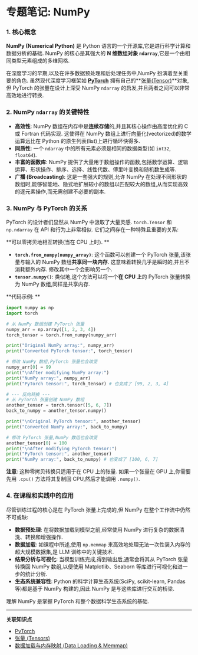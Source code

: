 # 专题笔记: NumPy

### 1. 核心概念

**NumPy (Numerical Python)** 是 Python 语言的一个开源库,它是进行科学计算和数据分析的基础. NumPy 的核心是其强大的 **N 维数组对象 `ndarray`**,它是一个由相同类型元素组成的多维网格. 

在深度学习的早期,以及在许多数据预处理和后处理任务中,NumPy 扮演着至关重要的角色. 虽然现代深度学习框架如 **[PyTorch](./Lecture2-PyTorch.md)** 拥有自己的**[张量(Tensor)](./Lecture2-Tensors.md)**对象,但 PyTorch 的张量在设计上深受 NumPy `ndarray` 的启发,并且两者之间可以非常高效地进行转换. 

### 2. NumPy `ndarray` 的关键特性

*   **高效性**: NumPy 数组在内存中是**连续存储**的,并且其核心操作由高度优化的 C 或 Fortran 代码实现. 这使得在 NumPy 数组上进行向量化(vectorized)的数学运算远比在 Python 的原生列表(list)上进行循环快得多. 
*   **同质性**: 一个 `ndarray` 中的所有元素必须是相同的数据类型(如 `int32`, `float64`). 
*   **丰富的函数库**: NumPy 提供了大量用于数组操作的函数,包括数学运算、逻辑运算、形状操作、排序、选择、线性代数、傅里叶变换和随机数生成等. 
*   **广播 (Broadcasting)**: 这是一套强大的规则,允许 NumPy 在处理不同形状的数组时,能够智能地、隐式地扩展较小的数组以匹配较大的数组,从而实现高效的逐元素操作,而无需创建不必要的副本. 

### 3. NumPy 与 PyTorch 的关系

PyTorch 的设计者们显然从 NumPy 中汲取了大量灵感. `torch.Tensor` 和 `np.ndarray` 在 API 和行为上非常相似. 它们之间存在一种特殊且重要的关系: 

**可以零拷贝地相互转换(当在 CPU 上时). **

*   **`torch.from_numpy(numpy_array)`**: 这个函数可以创建一个 PyTorch 张量,该张量与输入的 NumPy 数组**共享同一块内存**. 这意味着转换几乎是瞬时的,并且不消耗额外内存. 修改其中一个会影响另一个. 
*   **`tensor.numpy()`**: 类似地,这个方法可以将一个**在 CPU 上**的 PyTorch 张量转换为 NumPy 数组,同样是共享内存. 

**代码示例: **
```python
import numpy as np
import torch

# 从 NumPy 数组创建 PyTorch 张量
numpy_arr = np.array([1, 2, 3, 4])
torch_tensor = torch.from_numpy(numpy_arr)

print("Original NumPy array:", numpy_arr)
print("Converted PyTorch tensor:", torch_tensor)

# 修改 NumPy 数组,PyTorch 张量也会改变
numpy_arr[0] = 99
print("\nAfter modifying NumPy array:")
print("NumPy array:", numpy_arr)
print("PyTorch tensor:", torch_tensor) # 也变成了 [99, 2, 3, 4]

# --- 反向转换 ---
# 从 PyTorch 张量创建 NumPy 数组
another_tensor = torch.tensor([5, 6, 7])
back_to_numpy = another_tensor.numpy()

print("\nOriginal PyTorch tensor:", another_tensor)
print("Converted NumPy array:", back_to_numpy)

# 修改 PyTorch 张量,NumPy 数组也会改变
another_tensor[0] = 100
print("\nAfter modifying PyTorch tensor:")
print("PyTorch tensor:", another_tensor)
print("NumPy array:", back_to_numpy) # 也变成了 [100, 6, 7]
```

**注意**: 这种零拷贝转换只适用于在 CPU 上的张量. 如果一个张量在 GPU 上,你需要先用 `.cpu()` 方法将其复制回 CPU,然后才能调用 `.numpy()`. 

### 4. 在课程和实践中的应用

尽管训练过程的核心是在 PyTorch 张量上完成的,但 NumPy 在整个工作流中仍然不可或缺: 

*   **数据预处理**: 在将数据加载到模型之前,经常使用 NumPy 进行复杂的数据清洗、转换和增强操作. 
*   **数据加载**: 如课程中所述,使用 `np.memmap` 来高效地处理无法一次性装入内存的超大规模数据集,是 LLM 训练中的关键技术. 
*   **结果分析与可视化**: 当模型训练完成,得到输出后,通常会将其从 PyTorch 张量转换回 NumPy 数组,以便使用 Matplotlib、Seaborn 等库进行可视化和进一步的统计分析. 
*   **生态系统兼容性**: Python 的科学计算生态系统(SciPy, scikit-learn, Pandas 等)都是基于 NumPy 构建的,因此 NumPy 是与这些库进行交互的桥梁. 

理解 NumPy 是掌握 PyTorch 和整个数据科学生态系统的基础. 

---
**关联知识点**
*   [PyTorch](./Lecture2-PyTorch.md)
*   [张量 (Tensors)](./Lecture2-Tensors.md)
*   [数据加载与内存映射 (Data Loading & Memmap)](./Lecture2-Data-Loading-and-Memmap.md)